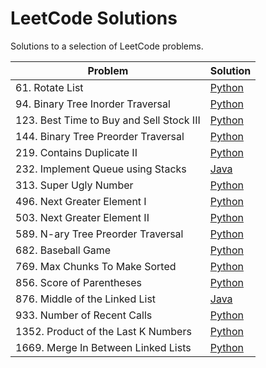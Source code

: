 # LeetCode Solutions
Solutions to a selection of LeetCode problems.

| Problem | Solution |
| --- | --- |
| 61. Rotate List | [Python](./problems/61.%20Rotate%20List/solution.py) |
| 94. Binary Tree Inorder Traversal | [Python](./problems/94.%20Binary%20Tree%20Inorder%20Traversal/solution.py) |
| 123. Best Time to Buy and Sell Stock III | [Python](./problems/123.%20Best%20Time%20to%20Buy%20and%20Sell%20Stock%20III/solution.py) |
| 144. Binary Tree Preorder Traversal | [Python](./problems/144.%20Binary%20Tree%20Preorder%20Traversal/solution.py) |
| 219. Contains Duplicate II | [Python](./problems/219.%20Contains%20Duplicate%20II/solution.py) |
| 232. Implement Queue using Stacks | [Java](./problems/232.%20Implement%20Queue%20using%20Stacks/MyQueue.java) |
| 313. Super Ugly Number | [Python](./problems/313.%20Super%20Ugly%20Number/solution.py) |
| 496. Next Greater Element I | [Python](./problems/496.%20Next%20Greater%20Element%20I/solution.py) |
| 503. Next Greater Element II | [Python](./problems/503.%20Next%20Greater%20Element%20II/solution.py) |
| 589. N-ary Tree Preorder Traversal | [Python](./problems/589.%20N-ary%20Tree%20Preorder%20Traversal/solution.py) |
| 682. Baseball Game | [Python](./problems/682.%20Baseball%20Game/solution.py) |
| 769. Max Chunks To Make Sorted | [Python](./problems/769.%20Max%20Chunks%20To%20Make%20Sorted/solution.py) |
| 856. Score of Parentheses | [Python](./problems/856.%20Score%20of%20Parentheses/solution.py) |
| 876. Middle of the Linked List | [Java](./problems/876.%20Middle%20of%20the%20Linked%20List/Solution.java) |
| 933. Number of Recent Calls | [Python](./problems/933.%20Number%20of%20Recent%20Calls/recentCounter.py) |
| 1352. Product of the Last K Numbers | [Python](./problems/1352.%20Product%20of%20the%20Last%20K%20Numbers/productOfNumbers.py) |
| 1669. Merge In Between Linked Lists | [Python](./problems/1669.%20Merge%20In%20Between%20Linked%20Lists/solution.py) |
